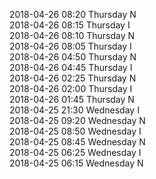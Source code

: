 2018-04-26 08:20 Thursday  N  
2018-04-26 08:15 Thursday  I  
2018-04-26 08:10 Thursday  N  
2018-04-26 08:05 Thursday  I  
2018-04-26 04:50 Thursday  N  
2018-04-26 04:45 Thursday  I  
2018-04-26 02:25 Thursday  N  
2018-04-26 02:00 Thursday  I  
2018-04-26 01:45 Thursday  N  
2018-04-25 21:30 Wednesday  I  
2018-04-25 09:20 Wednesday  N  
2018-04-25 08:50 Wednesday  I  
2018-04-25 08:45 Wednesday  N  
2018-04-25 06:25 Wednesday  I  
2018-04-25 06:15 Wednesday  N  
